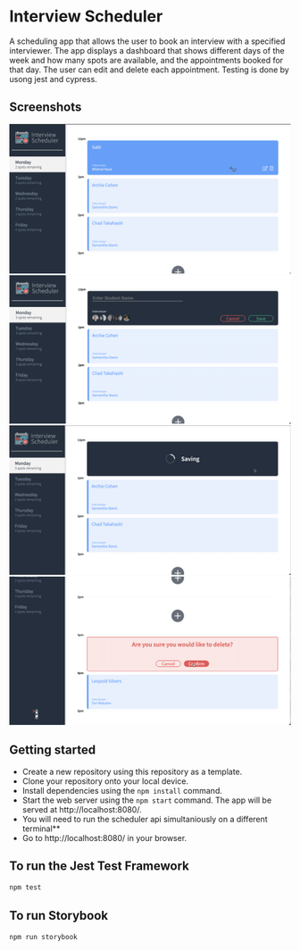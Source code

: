 # Interview Scheduler

A scheduling app that allows the user to book an interview with a specified interviewer. The app displays a dashboard that shows different days of the week and how many spots are available, and the appointments booked for that day. The user can edit and delete each appointment.
Testing is done by usong jest and cypress.

## Screenshots

!["Show Appointments"](https://github.com/gabigf/scheduler/blob/master/docs/Show-appointments.png)
!["Appointment Form"](https://github.com/gabigf/scheduler/blob/master/docs/Appointment-form.png)
!["Loading animation"](https://github.com/gabigf/scheduler/blob/master/docs/Loading-animation.png)
!["Delete confirmation"](https://github.com/gabigf/scheduler/blob/master/docs/Delete-confirmation.png)

## Getting started

- Create a new repository using this repository as a template.
- Clone your repository onto your local device.
- Install dependencies using the `npm install` command.
- Start the web server using the `npm start` command. The app will be served at http://localhost:8080/.
- You will need to run the scheduler api simultaniously on a different terminal**
- Go to http://localhost:8080/ in your browser.

## To run the Jest Test Framework

```sh
npm test
```

## To run Storybook

```sh
npm run storybook
```
